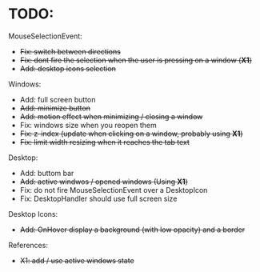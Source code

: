 # TODO: 
MouseSelectionEvent:
- ~~Fix: switch between directions~~
- ~~Fix: dont fire the selection when the user is pressing on a window (**X1**)~~
- ~~Add: desktop icons selection~~

Windows:
- Add: full screen button
- ~~Add: minimize button~~
- ~~Add: motion effect when minimizing / closing a window~~
- Fix: windows size when you reopen them
- ~~Fix: z-index (update when clicking on a window, probably using **X1**)~~
- ~~Fix: limit width resizing when it reaches the tab text~~

Desktop:
- Add: buttom bar
- ~~Add: active windwos / opened windows (Using **X1**)~~
- Fix: do not fire MouseSelectionEvent over a DesktopIcon
- Fix: DesktopHandler should use full screen size

Desktop Icons:
- ~~Add: OnHover display a background (with low opacity) and a border~~

References:
- ~~X1: add / use active windows state~~